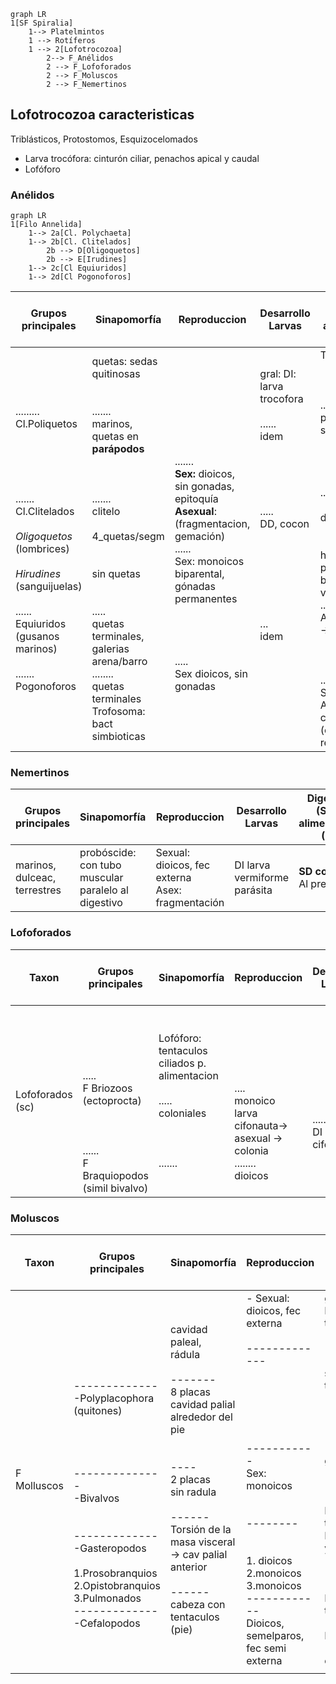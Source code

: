 ```mermaid
graph LR 
1[SF Spiralia] 
	1--> Platelmintos
	1 --> Rotíferos
	1 --> 2[Lofotrocozoa] 
		2--> F_Anélidos
		2 --> F_Lofoforados
		2 --> F_Moluscos
		2 --> F_Nemertinos
```
## Lofotrocozoa caracteristicas
Triblásticos, Protostomos, Esquizocelomados
- Larva trocófora: cinturón ciliar, penachos apical y caudal
- Lofóforo 
### Anélidos
```mermaid
graph LR
1[Filo Annelida] 
	1--> 2a[Cl. Polychaeta]
	1--> 2b[Cl. Clitelados]
		2b --> D[Oligoquetos]
		2b --> E[Irudines]
	1--> 2c[Cl Equiuridos]
	1--> 2d[Cl Pogonoforos]
```

| Grupos principales                                                                                                                                                                                                                                                 | Sinapomorfía                                                                                                                                                                                                                                                                                    | Reproduccion                                                                                                                                                                                                                   | Desarrollo Larvas                                                                                                                                                       | Digestivo (SD) / alimentacion (Al)                                                                                                                                                                                                                                                                          | Excretor (SE)                                                                                                                                                                          | Circulatorio (SC)-<br>respiratorio(SR)                                                                                                                                                                                                                          | Esqueleto - Muscular                                                                                                                                                                 | Nervioso_(SN)                                                                                                                                                                                            |
| ------------------------------------------------------------------------------------------------------------------------------------------------------------------------------------------------------------------------------------------------------------------ | ----------------------------------------------------------------------------------------------------------------------------------------------------------------------------------------------------------------------------------------------------------------------------------------------- | ------------------------------------------------------------------------------------------------------------------------------------------------------------------------------------------------------------------------------ | ----------------------------------------------------------------------------------------------------------------------------------------------------------------------- | ----------------------------------------------------------------------------------------------------------------------------------------------------------------------------------------------------------------------------------------------------------------------------------------------------------- | -------------------------------------------------------------------------------------------------------------------------------------------------------------------------------------- | --------------------------------------------------------------------------------------------------------------------------------------------------------------------------------------------------------------------------------------------------------------- | ------------------------------------------------------------------------------------------------------------------------------------------------------------------------------------ | -------------------------------------------------------------------------------------------------------------------------------------------------------------------------------------------------------- |
| <br><br><br><br>.........<br>Cl.Poliquetos<br><br><br><br><br><br>.......<br>Cl.Clitelados<br><br>  _Oligoquetos_ (lombrices) <br><br>  _Hirudines_ (sanguijuelas)<br><br>......<br>Equiuridos (gusanos marinos)<br><br>.......<br>Pogonoforos<br><br><br><br><br> | quetas: sedas quitinosas<br><br><br>.......<br>marinos, quetas en **parápodos**<br><br><br><br>.......<br>clitelo<br><br>4_quetas/segm<br><br><br>sin quetas<br><br><br>.....<br>quetas terminales,<br>galerias arena/barro<br>........<br>quetas terminales<br>Trofosoma: bact simbioticas<br> | <br><br><br><br>.......<br>**Sex:** dioicos, sin gonadas, epitoquía **Asexual**: (fragmentacion, gemación)<br>......<br>Sex: monoicos biparental, gónadas permanentes<br><br><br><br><br>.....<br>Sex dioicos, sin gonadas<br> | gral: DI: larva trocofora<br>   <br>......<br>idem<br><br><br><br><br><br>.....<br>DD, cocon<br><br><br><br><br><br><br><br>...<br>idem<br><br><br><br><br><br><br><br> | TD Completo<br><br><br><br>.....<br>predadores, suspensivoros<br><br><br><br><br>......<br><br>detritivoros<br><br><br>hematofagos, predadores,  boca con ventosa<br>.......<br>Al: proboscis  -> predadores<br><br><br><br>......<br>SD: ausente <br>Al: simbiosis con bacterias (oxidan S reciben O2)<br> | Metanefridios:<br>-podocitos: ultrafiltración<br>-embudo metanefridial: reabsorción<br><br><br><br><br><br>........<br><br>tiflosol: (intestino repl <sup)<br><br><br><br><br><br><br> | **SC** tipico: cerrado simple (1 vaso ventral y 1 dorsal)<br>.......... <br>SR: branquias, parapodios, cutánea. <br>SC: típico<br><br><br>..... <br>**SR**: cutánea<br>SC tipico<br><br><br><br><br><br><br>.......<br>SC: tip <br><br><br><br>......<br>SC tip | pared muscular longit -> esqueleto hidrostático<br><br><br><br><br><br><br><br><br><br><br><br><br><br>Hirudin: cavidad celomatica maciza (simil acelomado)<br>.....<br><br><br><br> | <br><br><br><br>........<br>-Cordones nerviosos (escalera)<br>- Órganos sensitivos: palpos, antenas, ojos<br>...........<br>Olig: Cordones fusionados<br><br><br><br><br>.....<br>1 cordon nervioso <br> |
### Nemertinos

| Grupos principales           | Sinapomorfía                                        | Reproduccion                                        | Desarrollo Larvas            | Digestivo (SD) / alimentacion (Al) | Excretor (SE)  | Circulatorio (SC)-<br>respiratorio(SR) | Esqueleto - Muscular        | Nervioso_(SN)                               |
| ---------------------------- | --------------------------------------------------- | --------------------------------------------------- | ---------------------------- | ---------------------------------- | -------------- | -------------------------------------- | --------------------------- | ------------------------------------------- |
| marinos, dulceac, terrestres | probóscide: con tubo muscular paralelo al digestivo | Sexual: dioicos, fec externa<br>Asex: fragmentación | DI larva vermiforme parásita | **SD comp**<br>Al predador         | protonefridios | **SC: cerrado**<br>SR: difusion        | SM: circular y longitudinal | SN: anillo esofágico con cordones ventrales |
### Lofoforados

| Taxon            | Grupos principales                                                                                              | Sinapomorfía                                                                                        | Reproduccion                                                                                       | Desarrollo Larvas                               | Digestivo (SD) / alimentacion (Al) | Excretor (SE)                                                                     | Circulatorio (SC)-<br>respiratorio(SR)                                     | Esqueleto - Muscular                                        | Nervioso_(SN) |
| ---------------- | --------------------------------------------------------------------------------------------------------------- | --------------------------------------------------------------------------------------------------- | -------------------------------------------------------------------------------------------------- | ----------------------------------------------- | ---------------------------------- | --------------------------------------------------------------------------------- | -------------------------------------------------------------------------- | ----------------------------------------------------------- | ------------- |
| Lofoforados (sc) | <br><br><br><br><br>.....<br>F Briozoos (ectoprocta)<br><br><br><br>......<br>F Braquiopodos<br>(simil bivalvo) | Lofóforo: tentaculos ciliados p. alimentacion<br><br>.....<br>coloniales<br><br><br><br>.......<br> | <br><br><br><br><br>....<br>monoico<br>larva cifonauta-> asexual -> colonia<br>........<br>dioicos | <br><br><br><br><br>.....<br>DI larva cifonauta | sist dig en U,<br>suspensivoros    | <br><br><br><br><br>......<br>SE ausente<br><br><br><br>........<br>Metanefridios | <br><br><br><br><br>....<br>SC ausente<br><br><br><br>......<br>SC abierto | Exoesqueletos: calcio, quitina.<br><br>Músculos en lofóforo |               |


### Moluscos

| Taxon       | Grupos principales                                                                                                                                                                                                                             | Sinapomorfía                                                                                                                                                                                                                                              | Reproduccion                                                                                                                                                                                                                                | Desarrollo Larvas                                                                                                                                                                                                                                                 | Digestivo (SD) / alimentacion (Al)                                                                                                                                                                                                                                                                                   | Excretor (SE)                        | Circulatorio (SC)-<br>respiratorio(SR)                                                                                                                                                                                                                        | Esqueleto - Muscular<br>                                                                                                                                                                                                                       | Nervioso_(SN)                                                                                                                 |
| ----------- | ---------------------------------------------------------------------------------------------------------------------------------------------------------------------------------------------------------------------------------------------- | --------------------------------------------------------------------------------------------------------------------------------------------------------------------------------------------------------------------------------------------------------- | ------------------------------------------------------------------------------------------------------------------------------------------------------------------------------------------------------------------------------------------- | ----------------------------------------------------------------------------------------------------------------------------------------------------------------------------------------------------------------------------------------------------------------- | -------------------------------------------------------------------------------------------------------------------------------------------------------------------------------------------------------------------------------------------------------------------------------------------------------------------- | ------------------------------------ | ------------------------------------------------------------------------------------------------------------------------------------------------------------------------------------------------------------------------------------------------------------- | ---------------------------------------------------------------------------------------------------------------------------------------------------------------------------------------------------------------------------------------------- | ----------------------------------------------------------------------------------------------------------------------------- |
| F Molluscos | <br><br><br><br>--------------Polyplacophora (quitones)<br><br><br><br><br>--------------<br>-Bivalvos<br><br><br>-------------<br>-Gasteropodos<br><br>1.Prosobranquios<br>2.Opistobranquios<br>3.Pulmonados<br>-------------<br>-Cefalopodos | cavidad paleal, <br>rádula<br><br>-------<br>8 placas<br>cavidad palial alrededor del pie<br><br><br>----<br>2 placas <br>sin radula<br><br>------<br>Torsión de la masa visceral <br>-> cav palial anterior<br><br>------<br>cabeza con tentaculos (pie) | - Sexual: dioicos, fec externa<br><br>-------------<br><br><br><br><br><br><br>-----------<br>Sex: monoicos<br><br><br>--------<br><br><br>1. dioicos<br>2.monoicos<br>3.monoicos<br>------------<br>Dioicos, semelparos,  fec semi externa | gral <br>DI: larva  trocofora <br> -> veliger<br>----------<br>solo trocófora<br><br><br><br><br>-------<br>gral <br><br><br>------<br>DD terrestres<br>DI marinos y dulceac<br><br>-----------<br>DD huevo telolecitico<br><br>Hectocotilo (org transf espermtz) | SD: completo<br>Al:  radula (org raspador)<br> <br>------------<br>Al fitofagos, buena radula<br><br><br><br><br>-----<br>Al filtradores con ctenidio, sin rádula<br>-----------<br>Gasterópodos:<br>SD: torsión visceral<br><br><br>--------<br>SD en U<br>Al predadores mandibulas-> pico + radulas<br>bolsa tinta | SE: Metanefridios, osmoconformadores | SR: branquias en cavidad paleal<br><br>SC: abierto<br>-----------<br><br><br><br><br>-------<br>SR branquias = ctenidios<br><br>-----<br>SR<br>1. ctenidio <br>2. ctenidio<br>3. pneumostoma <br><br><br><br>----<br>SC cerrado, corazon 3 cameral<br>SR idem | placas calcáreas -> caparazón, generado por el manto<br><br>---------<br><br><br><br><br><br>-----<br>Apertura:ligamento<br>Cierre: músculos aductores<br><br><br><br><br><br><br>-----------<br>endoesqueleto cartilaginoso (cabeza )<br><br> | Cordón nervioso<br><br><br><br><br><br><br><br><br><br><br><br><br><br><br><br><br><br><br><br>---<br>SN muy desarrollado<br> |
|             |                                                                                                                                                                                                                                                |                                                                                                                                                                                                                                                           |                                                                                                                                                                                                                                             |                                                                                                                                                                                                                                                                   |                                                                                                                                                                                                                                                                                                                      |                                      |                                                                                                                                                                                                                                                               |                                                                                                                                                                                                                                                |                                                                                                                               |